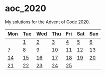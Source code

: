 # aoc_2020

My solutions for the Advent of Code 2020.

| Mon                    | Tue                    | Wed                    | Thu                    | Fri                    | Sat                    | Sun                    |
|:-----------------------|:-----------------------|:-----------------------|:-----------------------|:-----------------------|:-----------------------|:-----------------------|
|                        | [1](src/bin/day1.rs)   | [2](src/bin/day2.rs)   | [3](src/bin/day3.rs)   | [4](src/bin/day4.rs)   | [5](src/bin/day5.rs)   | [6](src/bin/day6.rs)   |
| [7](src/bin/day7.rs)   | [8](src/bin/day8.rs)   | [9](src/bin/day9.rs)   | [10](src/bin/day10.rs) | [11](src/bin/day11.rs) | [12](src/bin/day12.rs) | [13](src/bin/day13.rs) |
| [14](src/bin/day14.rs) | [15](src/bin/day15.rs) | [16](src/bin/day16.rs) | [17](src/bin/day17.rs) | [18](src/bin/day18.rs) | [19](src/bin/day19.rs) | [20](src/bin/day20.rs) |
| [21](src/bin/day21.rs) | [22](src/bin/day22.rs) | [23](src/bin/day23.rs) | [24](src/bin/day24.rs) | [25](src/bin/day25.rs) |                        |                        |
